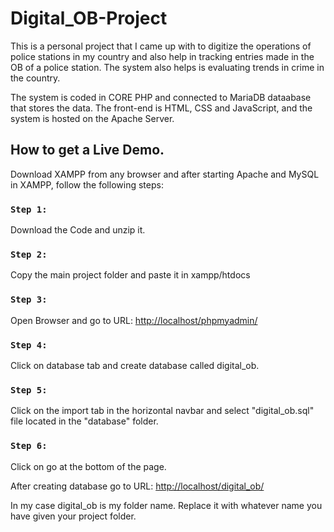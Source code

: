 # Digital_OB-Project

This is a personal project that I came up with to digitize the operations of police stations in my country and also help in tracking entries made in the OB of a police station. The system also helps is evaluating trends in crime in the country.

The system is coded in CORE PHP and connected to MariaDB dataabase that stores the data. The front-end is HTML, CSS and JavaScript, and the system is hosted on the Apache Server.

## How to get a Live Demo.

Download XAMPP from any browser and after starting Apache and MySQL in XAMPP, follow the following steps:

### `Step 1:`

Download the Code and unzip it.

### `Step 2:`

Copy the main project folder and paste it in xampp/htdocs

### `Step 3:`

Open Browser and go to URL: [http://localhost/phpmyadmin/](http://localhost/phpmyadmin/)

### `Step 4:`

Click on database tab and create database called digital_ob.

### `Step 5:`

Click on the import tab in the horizontal navbar and select "digital_ob.sql" file located in the "database" folder.

### `Step 6:`

Click on go at the bottom of the page.

After creating database go to URL: [http://localhost/digital_ob/](http://localhost/digital_ob/)

In my case digital_ob is my folder name. Replace it with whatever name you have given your project folder.
